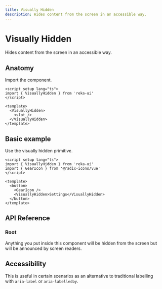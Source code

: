 ```yaml
---
title: Visually Hidden
description: Hides content from the screen in an accessible way.
---
```


# Visually Hidden

<Description>
Hides content from the screen in an accessible way.
</Description>

<Highlights
  :features="[
    'Visually hides content while preserving it for assistive technology.',
  ]"
/>

## Anatomy

Import the component.

```vue
<script setup lang="ts">
import { VisuallyHidden } from 'reka-ui'
</script>

<template>
  <VisuallyHidden>
    <slot />
  </VisuallyHidden>
</template>
```

## Basic example

Use the visually hidden primitive.

```vue
<script setup lang="ts">
import { VisuallyHidden } from 'reka-ui'
import { GearIcon } from '@radix-icons/vue'
</script>

<template>
  <button>
    <GearIcon />
    <VisuallyHidden>Settings</VisuallyHidden>
  </button>
</template>
```

## API Reference

### Root

Anything you put inside this component will be hidden from the screen but will be announced by screen readers.

<PropsTable
  :data="[
    {
      name: 'as',
      type: 'string | Component',
      default: 'span',
      description: '<p>The element or component this component should render as. Can be overwrite by <Code>asChild</Code></p>'
    },
    {
      name: 'asChild',
      required: false,
      type: 'boolean',
      default: 'false',
      description:  `<p>Change the default rendered element for the one passed as a child,
          merging their props and behavior.
          <br />
          <br />
          Read our <a href=&quot;../guides/composition&quot;>Composition</a> guide for more details.</p>`
    },
  ]"
/>

## Accessibility

This is useful in certain scenarios as an alternative to traditional labelling with `aria-label` or `aria-labelledby`.
